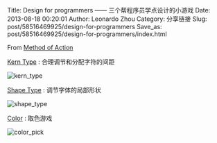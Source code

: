 Title: Design for programmers —— 三个帮程序员学点设计的小游戏
Date: 2013-08-18 00:20:01
Author: Leonardo Zhou
Category: 分享链接
Slug: post/58516469925/design-for-programmers
Save_as: post/58516469925/design-for-programmers/index.html


From [Method of Action][]

[Kern Type][] : 合理调节和分配字符的间距

![kern_type][]

[Shape Type][] : 调节字体的局部形状

![shape_type][]

[Color][] : 取色游戏

![color_pick][]

  [Method of Action]: http://method.ac/
  [Kern Type]: http://type.method.ac/
  [kern_type]: http://ww4.sinaimg.cn/large/6c3391c1gw1eee880r879j208205ugll.jpg
  [Shape Type]: http://shape.method.ac/
  [shape_type]: http://ww1.sinaimg.cn/large/6c3391c1gw1eee84xrq3hj208205uq2t.jpg
  [Color]: http://color.method.ac/
  [color_pick]: http://ww1.sinaimg.cn/large/6c3391c1gw1eee85xa5o5j208205umx6.jpg